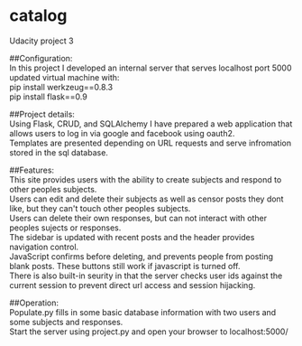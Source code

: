 # catalog
Udacity project 3

##Configuration:<br>
In this project I developed an internal server that serves localhost port 5000<br>
updated virtual machine with:<br>
pip install werkzeug==0.8.3<br>
pip install flask==0.9<br>

##Project details:<br>
Using Flask, CRUD, and SQLAlchemy I have prepared a web application that allows users to log in via google and facebook using oauth2.<br>
Templates are presented depending on URL requests and serve infromation stored in the sql database.<br>

##Features:<br>
This site provides users with the ability to create subjects and respond to other peoples subjects.<br>
Users can edit and delete their subjects as well as censor posts they dont like, but they can't touch other peoples subjects.<br>
Users can delete their own responses, but can not interact with other peoples sujects or responses.<br>
The sidebar is updated with recent posts and the header provides navigation control.<br>
JavaScript confirms before deleting, and prevents people from posting blank posts. These buttons still work if javascript is turned off.<br>
There is also built-in seurity in that the server checks user ids against the current session to prevent direct url access and session hijacking.<br>

##Operation:<br>
Populate.py fills in some basic database information with two users and some subjects and responses.<br>
Start the server using project.py and open your browser to localhost:5000/<br>
